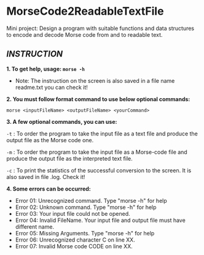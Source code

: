 # MorseCode2ReadableTextFile
Mini project: Design a program with suitable functions and data structures to encode and decode Morse code from and to readable text.
     
     
## ***INSTRUCTION***

**1. To get help, usage: `morse -h`**
- Note: The instruction on the screen is also saved in a file name readme.txt
you can check it!

**2. You must follow format command to use below optional commands:**

`morse <inputFileName> <outputFileName> <yourCommand>`

**3. A few optional commands, you can use:**

`-t` : To order the program to take the input file as a text file
and produce the output file as the Morse code one.

`-m` : To order the program to take the input file as a Morse-code file
 and produce the output file as the interpreted text file.

`-c` : To print the statistics of the successful conversion to the screen.
It is also saved in file .log. Check it!

**4. Some errors can be occurred:**

- Error 01: Unrecognized command. Type "morse -h" for help
- Error 02: Unknown command. Type "morse -h" for help
- Error 03: Your input file could not be opened.
- Error 04: Invalid FileName. Your input file and output file must have different name.
- Error 05: Missing Arguments. Type "morse -h" for help
- Error 06: Unrecognized character C on line XX.
- Error 07: Invalid Morse code CODE on line XX.
